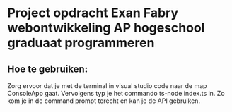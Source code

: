 # Project opdracht Exan Fabry webontwikkeling AP hogeschool graduaat programmeren
## Hoe te gebruiken:
Zorg ervoor dat je met de terminal in visual studio code naar de map ConsoleApp gaat. Vervolgens typ je het commando ts-node index.ts in. Zo kom je in de command prompt terecht en kan je de API gebruiken.